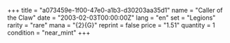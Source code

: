 +++
title = "a073459e-1f00-47e0-a1b3-d30203aa35d1"
name = "Caller of the Claw"
date = "2003-02-03T00:00:00Z"
lang = "en"
set = "Legions"
rarity = "rare"
mana = "{2}{G}"
reprint = false
price = "1.51"
quantity = 1
condition = "near_mint"
+++
